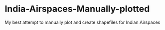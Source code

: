 # India-Airspaces-Manually-plotted
My best attempt to manually plot and create shapefiles for Indian Airspaces
